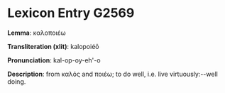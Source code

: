 # Lexicon Entry G2569

**Lemma**: καλοποιέω

**Transliteration (xlit)**: kalopoiéō

**Pronunciation**: kal-op-oy-eh'-o

**Description**:
from καλός and ποιέω; to do well, i.e. live virtuously:--well doing.

